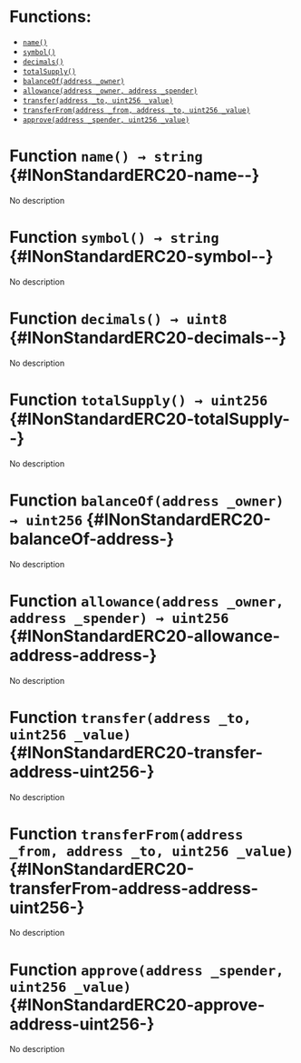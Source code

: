

# Functions:
- [`name()`](#INonStandardERC20-name--)
- [`symbol()`](#INonStandardERC20-symbol--)
- [`decimals()`](#INonStandardERC20-decimals--)
- [`totalSupply()`](#INonStandardERC20-totalSupply--)
- [`balanceOf(address _owner)`](#INonStandardERC20-balanceOf-address-)
- [`allowance(address _owner, address _spender)`](#INonStandardERC20-allowance-address-address-)
- [`transfer(address _to, uint256 _value)`](#INonStandardERC20-transfer-address-uint256-)
- [`transferFrom(address _from, address _to, uint256 _value)`](#INonStandardERC20-transferFrom-address-address-uint256-)
- [`approve(address _spender, uint256 _value)`](#INonStandardERC20-approve-address-uint256-)



# Function `name() → string` {#INonStandardERC20-name--}
No description


# Function `symbol() → string` {#INonStandardERC20-symbol--}
No description


# Function `decimals() → uint8` {#INonStandardERC20-decimals--}
No description


# Function `totalSupply() → uint256` {#INonStandardERC20-totalSupply--}
No description


# Function `balanceOf(address _owner) → uint256` {#INonStandardERC20-balanceOf-address-}
No description


# Function `allowance(address _owner, address _spender) → uint256` {#INonStandardERC20-allowance-address-address-}
No description


# Function `transfer(address _to, uint256 _value)` {#INonStandardERC20-transfer-address-uint256-}
No description


# Function `transferFrom(address _from, address _to, uint256 _value)` {#INonStandardERC20-transferFrom-address-address-uint256-}
No description


# Function `approve(address _spender, uint256 _value)` {#INonStandardERC20-approve-address-uint256-}
No description


